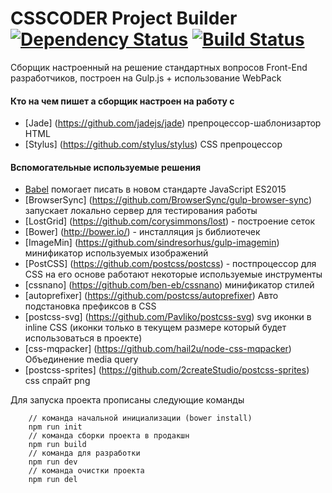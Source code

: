 # CSSCODER Project Builder  [![Dependency Status](https://gemnasium.com/csscoderRU/project-builder.svg)](https://gemnasium.com/csscoderRU/project-builder)  [![Build Status](https://travis-ci.org/csscoderRU/project-builder.svg)](https://travis-ci.org/csscoderRU/project-builder)

Сборщик настроенный на решение стандартных вопросов Front-End разработчиков, построен на Gulp.js + использование WebPack

#### Кто на чем пишет а сборщик настроен на работу с

* [Jade] (https://github.com/jadejs/jade) препроцессор-шаблонизартор HTML
* [Stylus] (https://github.com/stylus/stylus) CSS препроцессор

#### Вспомогательные используемые решения

* [Babel](https://github.com/babel/gulp-babel) помогает писать в новом стандарте JavaScript ES2015
* [BrowserSync] (https://github.com/BrowserSync/gulp-browser-sync) запускает локально сервер для тестирования работы
* [LostGrid] (https://github.com/corysimmons/lost) - построение сеток
* [Bower] (http://bower.io/) - инсталляция js библиотечек
* [ImageMin] (https://github.com/sindresorhus/gulp-imagemin) минификатор используемых изображений
* [PostCSS] (https://github.com/postcss/postcss) - постпроцессор для CSS на его основе работают некоторые используемые инструменты
* [cssnano] (https://github.com/ben-eb/cssnano) минификатор стилей
* [autoprefixer] (https://github.com/postcss/autoprefixer) Авто подстановка префиксов в CSS
* [postcss-svg] (https://github.com/Pavliko/postcss-svg) svg иконки в inline CSS (иконки только в текущем размере который будет использоваться в проекте)
* [css-mqpacker] (https://github.com/hail2u/node-css-mqpacker) Объединение media query
* [postcss-sprites] (https://github.com/2createStudio/postcss-sprites) css спрайт png

Для запуска проекта прописаны следующие команды

		// команда начальной инициализации (bower install)
		npm run init
		// команда сборки проекта в продакшн
		npm run build
		// команда для разработки
		npm run dev
		// команда очистки проекта
		npm run del
